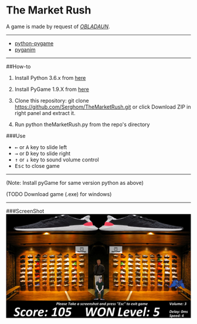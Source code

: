 # The Market Rush
A game is made by request of *[OBLADAUN](https://vk.com/obladaun)*. 
***
 * [python-pygame](https://www.pygame.org/news)
 * [pyganim](https://inventwithpython.com/pyganim/)
***
##How-to
1. Install Python 3.6.x from [here](https://www.python.org/download/releases/)

2. Install PyGame 1.9.X from [here](http://www.pygame.org/download.shtml)

3. Clone this repository: git clone https://github.com/Serghom/TheMarketRush.git 
or click Download ZIP in right panel and extract it.

4. Run python theMarketRush.py from the repo's directory

###Use
* <kbd>&larr;</kbd> or <kbd>A</kbd> key to slide left
* <kbd>&rarr;</kbd> or <kbd>D</kbd> key to slide right
* <kbd>&uarr;</kbd> or <kbd>&darr;</kbd> key to sound volume control
* <kbd>Esc</kbd> to close game
***
(Note: Install pyGame for same version python as above)

(TODO Download game (.exe) for windows)
***
###ScreenShot
![The Market Rush](themarket.jpg)